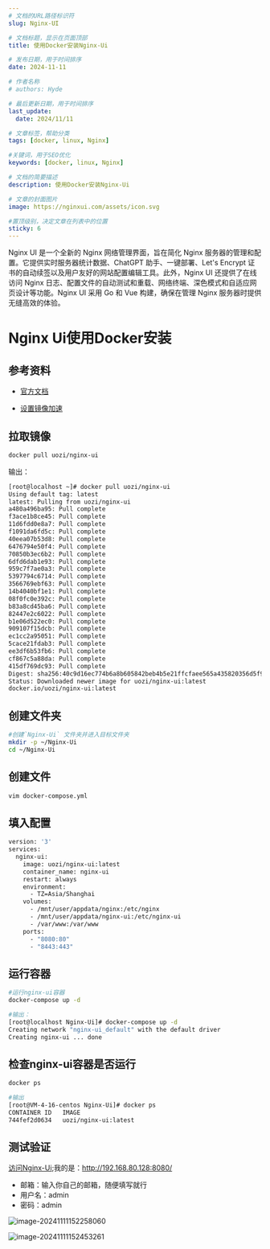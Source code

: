 ```yaml
---
# 文档的URL路径标识符
slug: Nginx-UI

# 文档标题，显示在页面顶部
title: 使用Docker安装Nginx-Ui

# 发布日期，用于时间排序
date: 2024-11-11

# 作者名称
# authors: Hyde

# 最后更新日期，用于时间排序
last_update:
  date: 2024/11/11

# 文章标签，帮助分类
tags: [docker, linux, Nginx]

#关键词，用于SEO优化
keywords: [docker, linux, Nginx]

# 文档的简要描述
description: 使用Docker安装Nginx-Ui

# 文章的封面图片
image: https://nginxui.com/assets/icon.svg

#置顶级别，决定文章在列表中的位置
sticky: 6
---
```


Nginx UI 是一个全新的 Nginx 网络管理界面，旨在简化 Nginx 服务器的管理和配置。它提供实时服务器统计数据、ChatGPT 助手、一键部署、Let's Encrypt 证书的自动续签以及用户友好的网站配置编辑工具。此外，Nginx UI 还提供了在线访问 Nginx 日志、配置文件的自动测试和重载、网络终端、深色模式和自适应网页设计等功能。Nginx UI 采用 Go 和 Vue 构建，确保在管理 Nginx 服务器时提供无缝高效的体验。

<!-- truncate -->

# Nginx Ui使用Docker安装

## 参考资料

- [官方文档](https://nginxui.com/zh_CN/guide/getting-started.html#%E5%AE%89%E8%A3%85)

- [设置镜像加速](https://hydoc.netlify.app/docs/Blog/tutorial/Ruyu-Blog/#112%E8%AE%BE%E7%BD%AE%E5%9B%BD%E5%86%85%E9%95%9C%E5%83%8F)



## 拉取镜像

```bash
docker pull uozi/nginx-ui
```

输出：

```bash
[root@localhost ~]# docker pull uozi/nginx-ui
Using default tag: latest
latest: Pulling from uozi/nginx-ui
a480a496ba95: Pull complete 
f3ace1b8ce45: Pull complete 
11d6fdd0e8a7: Pull complete 
f1091da6fd5c: Pull complete 
40eea07b53d8: Pull complete 
6476794e50f4: Pull complete 
70850b3ec6b2: Pull complete 
6dfd6dab1e93: Pull complete 
959c7f7ae0a3: Pull complete 
5397794c6714: Pull complete 
3566769ebf63: Pull complete 
14b4040bf1e1: Pull complete 
08f0fc0e392c: Pull complete 
b83a8cd45ba6: Pull complete 
82447e2c6022: Pull complete 
b1e06d522ec0: Pull complete 
909107f15dcb: Pull complete 
ec1cc2a95051: Pull complete 
5cace21fdab3: Pull complete 
ee3df6b53fb6: Pull complete 
cf867c5a88da: Pull complete 
415df769dc93: Pull complete 
Digest: sha256:40c9d16ec774b6a8b605842beb4b5e21ffcfaee565a435820356d5f941d730fe
Status: Downloaded newer image for uozi/nginx-ui:latest
docker.io/uozi/nginx-ui:latest
```

## 创建文件夹

```bash
#创建`Nginx-Ui` 文件夹并进入目标文件夹
mkdir -p ~/Nginx-Ui
cd ~/Nginx-Ui
```

## 创建文件

```bash
vim docker-compose.yml
```

## 填入配置

```bash
version: '3'
services:
  nginx-ui:
    image: uozi/nginx-ui:latest
    container_name: nginx-ui
    restart: always
    environment:
      - TZ=Asia/Shanghai
    volumes:
      - /mnt/user/appdata/nginx:/etc/nginx
      - /mnt/user/appdata/nginx-ui:/etc/nginx-ui
      - /var/www:/var/www
    ports:
      - "8080:80"
      - "8443:443"
```

## 运行容器

```bash
#运行nginx-ui容器
docker-compose up -d

#输出：
[root@localhost Nginx-Ui]# docker-compose up -d
Creating network "nginx-ui_default" with the default driver
Creating nginx-ui ... done
```

## 检查nginx-ui容器是否运行

```bash
docker ps

#输出
[root@VM-4-16-centos Nginx-Ui]# docker ps
CONTAINER ID   IMAGE                                                      COMMAND                   CREATED          STATUS         PORTS                                                                                    NAMES
744fef2d0634   uozi/nginx-ui:latest                                       "/init"                   10 seconds ago   Up 9 seconds   0.0.0.0:8080->80/tcp, :::8080->80/tcp, 0.0.0.0:8443->443/tcp, :::8443->443/tcp           nginx-ui
```

## 测试验证

[访问Nginx-Ui](http://192.168.80.128:8080/);我的是：http://192.168.80.128:8080/

- 邮箱：输入你自己的邮箱，随便填写就行
- 用户名：admin
- 密码：admin

![image-20241111152258060](https://seasir.top/images/image-20241111152258060.png)

![image-20241111152453261](https://seasir.top/images/image-20241111152453261.png)